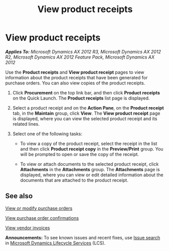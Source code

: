 ﻿---
title: View product receipts
TOCTitle: View product receipts
ms:assetid: 3e38c55a-076e-452c-8ca9-977860455544
ms:mtpsurl: https://technet.microsoft.com/en-us/library/Hh271509(v=AX.60)
ms:contentKeyID: 36384141
ms.date: 04/18/2014
mtps_version: v=AX.60
f1_keywords:
- EPVendPackingSlipJournalInfo
- EPVendPackingSlipJournalList
---

# View product receipts 


_**Applies To:** Microsoft Dynamics AX 2012 R3, Microsoft Dynamics AX 2012 R2, Microsoft Dynamics AX 2012 Feature Pack, Microsoft Dynamics AX 2012_

Use the **Product receipts** and **View product receipt** pages to view information about the product receipts that have been generated for purchase orders. You can also view copies of the product receipts.

1.  Click **Procurement** on the top link bar, and then click **Product receipts** on the Quick Launch. The **Product receipts** list page is displayed.

2.  Select a product receipt and on the **Action Pane**, on the **Product receipt** tab, in the **Maintain** group, click **View**. The **View product receipt** page is displayed, where you can view the selected product receipt and its related lines.

3.  Select one of the following tasks:
    
      - To view a copy of the product receipt, select the receipt in the list and then click **Product receipt copy** in the **Preview/Print** group. You will be prompted to open or save the copy of the receipt.
    
      - To view or attach documents to the selected product receipt, click **Attachments** in the **Attachments** group. The **Attachments** page is displayed, where you can view or edit detailed information about the documents that are attached to the product receipt.

## See also

[View or modify purchase orders](view-or-modify-purchase-orders.md)

[View purchase order confirmations](view-purchase-order-confirmations.md)

[View vendor invoices](view-vendor-invoices.md)

  
**Announcements:** To see known issues and recent fixes, use [Issue search](http://go.microsoft.com/fwlink/?linkid=389258) in [Microsoft Dynamics Lifecycle Services](http://go.microsoft.com/fwlink/?linkid=306505) (LCS).

